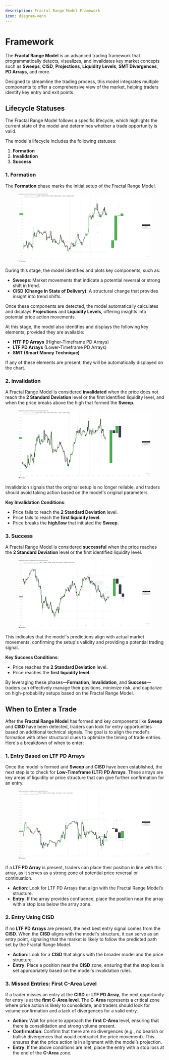 ```yaml
---
description: Fractal Range Model Framework
icon: diagram-venn
---
```


# Framework

The **Fractal Range Model** is an advanced trading framework that programmatically detects, visualizes, and invalidates key market concepts such as **Sweeps**, **CISD**, **Projections**, **Liquidity Levels**, **SMT Divergences**, **PD Arrays**, and more.&#x20;

Designed to streamline the trading process, this model integrates multiple components to offer a comprehensive view of the market, helping traders identify key entry and exit points.

## Lifecycle Statuses

The Fractal Range Model follows a specific lifecycle, which highlights the current state of the model and determines whether a trade opportunity is valid.&#x20;

The model's lifecycle includes the following statuses:

1. **Formation**
2. **Invalidation**
3. **Success**

### **1. Formation**

The **Formation** phase marks the initial setup of the Fractal Range Model.&#x20;

<figure><img src="../../.gitbook/assets/docs-frm-006.png" alt=""><figcaption></figcaption></figure>

During this stage, the model identifies and plots key components, such as:

* **Sweeps**: Market movements that indicate a potential reversal or strong shift in trend.
* **CISD (Change In State of Delivery)**: A structural change that provides insight into trend shifts.

Once these components are detected, the model automatically calculates and displays **Projections** and **Liquidity Levels**, offering insights into potential price action movements.

At this stage, the model also identifies and displays the following key elements, provided they are available:

* **HTF PD Arrays** (Higher-Timeframe PD Arrays)
* **LTF PD Arrays** (Lower-Timeframe PD Arrays)
* **SMT (Smart Money Technique)**

If any of these elements are present, they will be automatically displayed on the chart.

### **2. Invalidation**

A Fractal Range Model is considered **invalidated** when the price does not reach the **2 Standard Deviation** level or the first identified liquidity level, and when the price breaks above the high that formed the **Sweep**.&#x20;

<figure><img src="../../.gitbook/assets/docs-frm-005.png" alt=""><figcaption></figcaption></figure>

Invalidation signals that the original setup is no longer reliable, and traders should avoid taking action based on the model's original parameters.

**Key Invalidation Conditions**:

* Price fails to reach the **2 Standard Deviation** level.
* Price fails to reach the **first liquidity level**.
* Price breaks the **high/low** that initiated the **Sweep**.

### **3. Success**

A Fractal Range Model is considered **successful** when the price reaches the **2 Standard Deviation** level or the first identified liquidity level.&#x20;

<figure><img src="../../.gitbook/assets/docs-frm-003.png" alt=""><figcaption></figcaption></figure>

This indicates that the model's predictions align with actual market movements, confirming the setup's validity and providing a potential trading signal.

**Key Success Conditions**:

* Price reaches the **2 Standard Deviation** level.
* Price reaches the **first liquidity level**.

By leveraging these phases—**Formation**, **Invalidation**, and **Success**—traders can effectively manage their positions, minimize risk, and capitalize on high-probability setups based on the Fractal Range Model.

## **When to Enter a Trade**

After the **Fractal Range Model** has formed and key components like **Sweep** and **CISD** have been detected, traders can look for entry opportunities based on additional technical signals. The goal is to align the model's formation with other structural clues to optimize the timing of trade entries. Here's a breakdown of when to enter:

### **1. Entry Based on LTF PD Arrays**

Once the model is formed and **Sweep** and **CISD** have been established, the next step is to check for **Low-Timeframe (LTF) PD Arrays**. These arrays are key areas of liquidity or price structure that can give further confirmation for an entry.&#x20;

<figure><img src="../../.gitbook/assets/docs-frm-007.png" alt=""><figcaption></figcaption></figure>

If a **LTF PD Array** is present, traders can place their position in line with this array, as it serves as a strong zone of potential price reversal or continuation.

* **Action**: Look for LTF PD Arrays that align with the Fractal Range Model’s structure.
* **Entry**: If the array provides confluence, place the position near the array with a stop loss below the array zone.

### **2. Entry Using CISD**

If no **LTF PD Arrays** are present, the next best entry signal comes from the **CISD**. When the **CISD** aligns with the model's structure, it can serve as an entry point, signaling that the market is likely to follow the predicted path set by the Fractal Range Model.

* **Action**: Look for a **CISD** that aligns with the broader model and the price structure.
* **Entry**: Place a position near the **CISD** zone, ensuring that the stop loss is set appropriately based on the model's invalidation rules.

### **3. Missed Entries: First C-Area Level**

If a trader misses an entry at the **CISD** or **LTF PD Array**, the next opportunity for entry is at the **first C-Area level**. The **C-Area** represents a critical zone where price action is likely to consolidate, and traders should look for volume confirmation and a lack of divergences for a valid entry.

* **Action**: Wait for price to approach the **first C-Area** level, ensuring that there is consolidation and strong volume present.
* **Confirmation**: Confirm that there are no divergences (e.g., no bearish or bullish divergences that would contradict the price movement). This ensures that the price action is in alignment with the model’s projection.
* **Entry**: If the above conditions are met, place the entry with a stop loss at the end of the **C-Area** zone.
